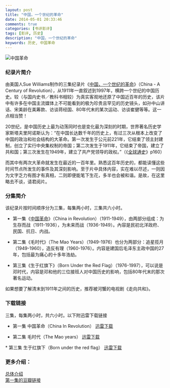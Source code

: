 ```yaml
---
layout: post
title: "中国，一个世纪的革命"
date: 2014-05-01 20:33:46
comments: true
categories: [书评影评]
tags: [影评, 历史]
description: "中国，一个世纪的革命"
keywords: 历史, 中国革命
---
```


![中国革命](http://img5.douban.com/mpic/s3052908.jpg)

### 纪录片简介
由美国人Sue Williams制作的三集纪录片《[中国，一个世纪的革命](http://movie.douban.com/subject/2042115/)》（China - A Century of Revolution），从1911年一直叙述到1997年，横跨一个世纪的中国历史。较（与国内史书／教科书相较）为真实客观地还原了中国近百年的历史，该片中有许多在中国主流媒体上不可能看到的极为珍贵且罕见的历史镜头，如孙中山讲话、宋美龄在美筹款、访谈蒋经国、80年代末的某次运动、访谈崔健等等。这一点相当赞！

<!--more-->

20世纪，是中国历史上最为动荡同时也是变化最为深刻的时期，世界著名历史学家斯塔夫里阿诺斯认为：“在中国长达数千年的历史上，有过三次从根本上改变了中国的政治和社会结构的大革命。第一次发生于公元前221年，它结束了领主封建制，创立了实行中央集权制的帝国；第二次发生于1911年，它结束了帝国，建立了共和国；第三次发生在1949年，建立了共产党领导的政权。”（《[全球通史](http://book.douban.com/subject/1922216/)》p160）

而其中有两次大革命就发生在最近的一百年里。熟悉这百年历史的，都能读懂这些时间节点所发生的事件及其深刻影响。至于片中具体内容，实在难以尽述，一则因为文字乏力有图才有真相，二则即便能笔下生花，多半也会被和谐。是故，在这里略去不谈，请君阅片。

### 分集简介
该纪录片按时间顺序分为三集，每集两小时，三集共六小时。

* 第一集《[中国革命](http://movie.douban.com/subject/2042115/)》（China in Revolution）（1911-1949），由两部分组成：为生存而战（1911-1936），为未来而战（1936-1949）。內容是民初北洋政府、民国、抗日、内战。

* 第二集《毛时代》（The Mao Years）（1949-1976）也分为两部分：追星揽月（1949-1960），造反有理（1960-1976）。内容是建国后毛泽东主政中国的27年，包括最为痛心的十多年浩劫。

* 第三集《生于红旗下》（Born Under the Red Flag）（1976-1997），可以说是邓时代，内容是邓和他的三位接班人对中国历史的影响，包括80年代末的那次著名运动。

如果想要了解清末到1911年之间的历史，推荐被河蟹的电视剧《走向共和​》。

### 下载链接
三集，每集两小时，共六小时。以下附迅雷下载链接

* 第一集 中国革命（China In Revolution） 
[迅雷下载](thunder://QUFlZDJrOi8vfGZpbGV8JUU0JUI4JUFEJUU1JTlCJUJELiVFOSU5RCVBOSVFNSU5MSVCRCVFNyU5QSU4NCVFNCVCOCU5NiVFNyVCQSVBQS4lRTQlQjglODklRTklODMlQTglRTYlOUIlQjIlRTQlQjklOEIlRTQlQjglODkuQ2hpbmEuQS5DZW50dXJ5Lm9mLlJldm9sdXRpb24uJUU3JTk0JTlGJUU1JTlDJUE4JUU3JUJBJUEyJUU2JTk3JTk3JUU0JUI4JThCLkJvcm4uVW5kZXIudGhlLlJlZC5GbGFnLjE5OTcuRDUuSEFMRkNELVRMRihFRDIwMDAuQ09NKS5ta3Z8NTA3ODk4NTE4fEU4QTAwNzU4Q0RDOTA0NjA5MTA5QzU0QjY5MTdDQTQ5fC9aWg)

* 第二集 毛时代（The Mao years）
[迅雷下载](thunder://QUFlZDJrOi8vfGZpbGV8JUU0JUI4JUFEJUU1JTlCJUJELiVFOSU5RCVBOSVFNSU5MSVCRCVFNyU5QSU4NCVFNCVCOCU5NiVFNyVCQSVBQS4lRTQlQjglODklRTklODMlQTglRTYlOUIlQjIlRTQlQjklOEIlRTQlQkElOEMuQ2hpbmEuQS5DZW50dXJ5Lm9mLlJldm9sdXRpb24uJUU2JUFGJTlCJUU2JTk3JUI2JUU0JUJCJUEzLlRoZS5NYW8uWWVhcnMuMTk5NC5ENS5IQUxGQ0QtVExGKEVEMjAwMC5DT00pLm1rdnw1MTgyNzczNTN8NkZDODhGNTZDQzZFMUI0NTg5QTEyNDBBRUU1NTQxRjF8L1pa/)

​* 第三集 生于红旗下（Born under the red flag）
[迅雷下载](thunder://QUFlZDJrOi8vfGZpbGV8JUU0JUI4JUFEJUU1JTlCJUJELiVFOSU5RCVBOSVFNSU5MSVCRCVFNyU5QSU4NCVFNCVCOCU5NiVFNyVCQSVBQS4lRTQlQjglODklRTklODMlQTglRTYlOUIlQjIlRTQlQjklOEIlRTQlQjglODAuQ2hpbmEuQS5DZW50dXJ5Lm9mLlJldm9sdXRpb24uJUU5JTlEJUE5JUU1JTkxJUJEJUU0JUI4JUFEJUU3JTlBJTg0JUU0JUI4JUFEJUU1JTlCJUJELkNoaW5hLmluLlJldm9sdXRpb24uMTk4OS5ENS5IQUxGQ0QtVExGKEVEMjAwMC5DT00pLm1rdnw1MTI1MTI3NDN8NkRCREM4MUREOENCNUQ5REQ4OTI2M0M3NzNBQkE4MUJ8L1pa/)

### 更多介绍：
[总体介绍](http://www.360doc.com/content/11/0624/18/332078_129331107.shtml)  
​[第一集的豆瓣链接](http://movie.douban.com/subject/2042115/​)
